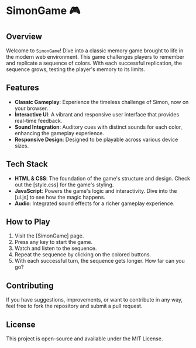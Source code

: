 # SimonGame 🎮

## Overview

Welcome to `SimonGame`! Dive into a classic memory game brought to life in the modern web environment. This game challenges players to remember and replicate a sequence of colors. With each successful replication, the sequence grows, testing the player's memory to its limits.

## Features

- **Classic Gameplay**: Experience the timeless challenge of Simon, now on your browser.
- **Interactive UI**: A vibrant and responsive user interface that provides real-time feedback.
- **Sound Integration**: Auditory cues with distinct sounds for each color, enhancing the gameplay experience.
- **Responsive Design**: Designed to be playable across various device sizes.

## Tech Stack

- **HTML & CSS**: The foundation of the game's structure and design. Check out the [style.css] for the game's styling.
- **JavaScript**: Powers the game's logic and interactivity. Dive into the [ui.js] to see how the magic happens.
- **Audio**: Integrated sound effects for a richer gameplay experience.

## How to Play

1. Visit the [SimonGame] page.
2. Press any key to start the game.
3. Watch and listen to the sequence.
4. Repeat the sequence by clicking on the colored buttons.
5. With each successful turn, the sequence gets longer. How far can you go?

## Contributing

If you have suggestions, improvements, or want to contribute in any way, feel free to fork the repository and submit a pull request.

## License

This project is open-source and available under the MIT License.

